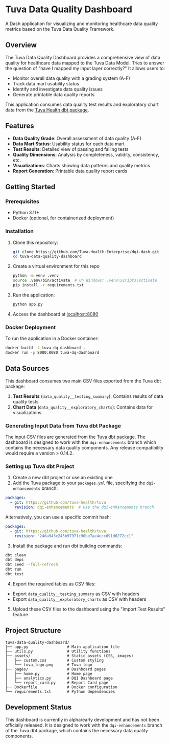 # Tuva Data Quality Dashboard

A Dash application for visualizing and monitoring healthcare data quality metrics based on the Tuva Data Quality 
Framework.

## Overview

The Tuva Data Quality Dashboard provides a comprehensive view of data quality for healthcare data mapped to the Tuva 
Data Model. Tries to answer the question of "have I mapped my input layer correctly?" It allows users to:

- Monitor overall data quality with a grading system (A-F)
- Track data mart usability status
- Identify and investigate data quality issues
- Generate printable data quality reports

This application consumes data quality test results and exploratory chart data from 
the [Tuva Health dbt package](https://github.com/tuva-health/tuva).

## Features

- **Data Quality Grade**: Overall assessment of data quality (A-F)
- **Data Mart Status**: Usability status for each data mart
- **Test Results**: Detailed view of passing and failing tests
- **Quality Dimensions**: Analysis by completeness, validity, consistency, etc.
- **Visualizations**: Charts showing data patterns and quality metrics
- **Report Generation**: Printable data quality report cards

## Getting Started

### Prerequisites

- Python 3.11+
- Docker (optional, for containerized deployment)

### Installation

1. Clone this repository:
   ```bash
   git clone https://github.com/Tuva-Health-Enterprise/dqi-dash.git
   cd tuva-data-quality-dashboard
   ```
2. Create a virtual environment for this repo
    ```bash
    python -m venv .venv
    source .venv/bin/activate  # On Windows: .venv\Scripts\activate
    pip install -r requirements.txt
    ```
3.	Run the application:
    ```bash
    python app.py
    ```
4. Access the dashboard at [localhost:8080](http://localhost:8080)

### Docker Deployment
To run the application in a Docker container:
```bash
docker build -t tuva-dq-dashboard .
docker run -p 8080:8080 tuva-dq-dashboard
```
## Data Sources
This dashboard consumes two main CSV files exported from the Tuva dbt package:
	
1.	**Test Results** (`data_quality__testing_summary`): Contains results of data quality tests
2.	**Chart Data** (`data_quality__exploratory_charts`): Contains data for visualizations

### Generating Input Data from Tuva dbt Package

The input CSV files are generated from the [Tuva dbt package](https://github.com/tuva-health/tuva). The dashboard is
designed to work with the `dqi-enhancements` branch which contains the necessary data quality components. 
Any release compatibility would require a version > 0.14.2.

### Setting up Tuva dbt Project

1. Create a new dbt project or use an existing one
2.	Add the Tuva package to your `packages.yml` file, specifying the `dqi-enhancements` branch:
```yml
packages:
  - git: https://github.com/tuva-health/tuva
    revision: dqi-enhancements  # Use the dqi-enhancements branch
```
Alternatively, you can use a specific commit hash:
```yml
packages:
  - git: https://github.com/tuva-health/tuva
    revision: "24da943e245b97971c90be7ae4ecc091d6272cc1"
```
3.	Install the package and run dbt building commands:
```bash
dbt clean
dbt deps
dbt seed --full-refresh
dbt run
dbt test
```

4.	Export the required tables as CSV files:
* Export `data_quality__testing_summary` as CSV with headers
* Export `data_quality__exploratory_charts` as CSV with headers
5.	Upload these CSV files to the dashboard using the "Import Test Results" feature

## Project Structure
```
tuva-data-quality-dashboard/
├── app.py                 # Main application file
├── utils.py               # Utility functions
├── assets/                # Static assets (CSS, images)
│   ├── custom.css         # Custom styling
│   └── tuva_logo.png      # Tuva logo
├── pages/                 # Dashboard pages
│   ├── home.py            # Home page
│   ├── analytics.py       # DQI Dashboard page
│   └── report_card.py     # Report Card page
├── Dockerfile             # Docker configuration
└── requirements.txt       # Python dependencies
```
## Development Status
This dashboard is currently in alpha/early development and has not been officially released. It is designed to work 
with the `dqi-enhancements` branch of the Tuva dbt package, which contains the necessary data quality components.

